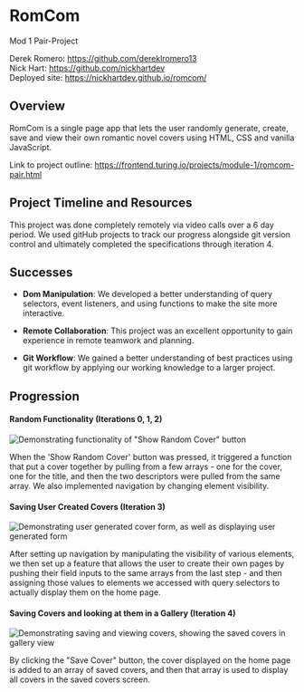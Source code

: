 # RomCom #

Mod 1 Pair-Project  

Derek Romero: https://github.com/dereklromero13  
Nick Hart: https://github.com/nickhartdev  
Deployed site: https://nickhartdev.github.io/romcom/

## Overview ##

RomCom is a single page app that lets the user randomly generate, create, save and view their own romantic novel covers using HTML, CSS and vanilla JavaScript.  

Link to project outline: https://frontend.turing.io/projects/module-1/romcom-pair.html

## Project Timeline and Resources ##

This project was done completely remotely via video calls over a 6 day period. We used gitHub projects to track our progress alongside git version control and ultimately completed the specifications through iteration 4.   

## Successes ##

- **Dom Manipulation**: We developed a better understanding of query selectors, event listeners, and using functions to make the site more interactive.

- **Remote Collaboration**: This project was an excellent opportunity to gain experience in remote teamwork and planning.

- **Git Workflow**: We gained a better understanding of best practices using git workflow by applying our working knowledge to a larger project.

## Progression ##

#### Random Functionality (Iterations 0, 1, 2)

![Demonstrating functionality of "Show Random Cover" button](https://user-images.githubusercontent.com/60753853/82389473-8675e080-99f9-11ea-9fb4-9b0a2f4a3b20.gif)  

When the 'Show Random Cover' button was pressed, it triggered a function that put a cover together by pulling from a few arrays - one for the cover, one for the title, and then the two descriptors were pulled from the same array. We also implemented navigation by changing element visibility.

#### Saving User Created Covers (Iteration 3)

![Demonstrating user generated cover form, as well as displaying user generated form](https://user-images.githubusercontent.com/60753853/82389477-8a096780-99f9-11ea-9757-f81ecceb0edf.gif)  

After setting up navigation by manipulating the visibility of various elements, we then set up a feature that allows the user to create their own pages by pushing their field inputs to the same arrays from the last step - and then assigning those values to elements we accessed with query selectors to actually display them on the home page.

#### Saving Covers and looking at them in a Gallery (Iteration 4)

![Demonstrating saving and viewing covers, showing the saved covers in gallery view](https://user-images.githubusercontent.com/60753853/82389482-8c6bc180-99f9-11ea-8576-c8eaadbbd30d.gif)  

By clicking the "Save Cover" button, the cover displayed on the home page is added to an array of saved covers, and then that array is used to display all covers in the saved covers screen.
